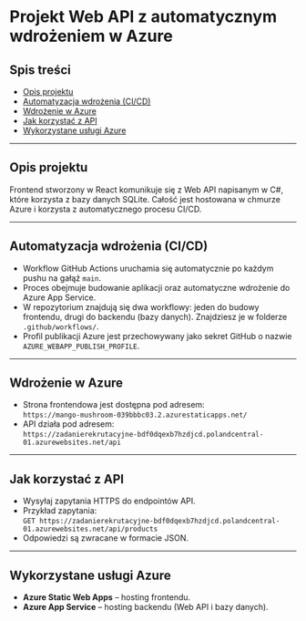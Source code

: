 # Projekt Web API z automatycznym wdrożeniem w Azure

## Spis treści

- [Opis projektu](#opis-projektu)  
- [Automatyzacja wdrożenia (CI/CD)](#automatyzacja-wdrożenia-cicd)  
- [Wdrożenie w Azure](#wdrożenie-w-azure)  
- [Jak korzystać z API](#jak-korzystać-z-api)  
- [Wykorzystane usługi Azure](#wykorzystane-usługi-azure)  

---

## Opis projektu

Frontend stworzony w React komunikuje się z Web API napisanym w C#, które korzysta z bazy danych SQLite. Całość jest hostowana w chmurze Azure i korzysta z automatycznego procesu CI/CD.

---

## Automatyzacja wdrożenia (CI/CD)

- Workflow GitHub Actions uruchamia się automatycznie po każdym pushu na gałąź `main`.
- Proces obejmuje budowanie aplikacji oraz automatyczne wdrożenie do Azure App Service.
- W repozytorium znajdują się dwa workflowy: jeden do budowy frontendu, drugi do backendu (bazy danych). Znajdziesz je w folderze `.github/workflows/`.
- Profil publikacji Azure jest przechowywany jako sekret GitHub o nazwie `AZURE_WEBAPP_PUBLISH_PROFILE`.

---

## Wdrożenie w Azure

- Strona frontendowa jest dostępna pod adresem:  
  `https://mango-mushroom-039bbbc03.2.azurestaticapps.net/`
- API działa pod adresem:  
  `https://zadanierekrutacyjne-bdf0dqexb7hzdjcd.polandcentral-01.azurewebsites.net/api`

---

## Jak korzystać z API

- Wysyłaj zapytania HTTPS do endpointów API.
- Przykład zapytania:  
  `GET https://zadanierekrutacyjne-bdf0dqexb7hzdjcd.polandcentral-01.azurewebsites.net/api/products`
- Odpowiedzi są zwracane w formacie JSON.

---

## Wykorzystane usługi Azure

- **Azure Static Web Apps** – hosting frontendu.
- **Azure App Service** – hosting backendu (Web API i bazy danych).